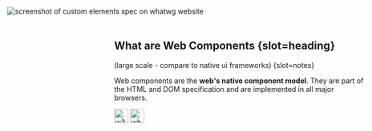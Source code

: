 ## What are Web Components {slot=heading}

(large scale - compare to native ui frameworks) {slot=notes}

Web components are the **web's native component model**. They are part of the 
HTML and DOM specification and are implemented in all major browsers.

<img alt="w3c logotype"
     src="https://www.w3.org/assets/logos/w3c/w3c-no-bars.svg"
     style="height: 2em;">
<img alt="whatwg logo: a circled green question mark"
     src="https://resources.whatwg.org/logo.svg"
     style="height: 2em;">
<img reveal
     alt="screenshot of custom elements spec on whatwg website"
     src="spec-ce.png"
     style="
       position: absolute;
       inset: 1em;
     ">
